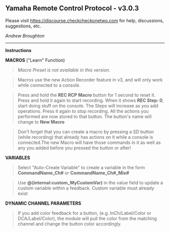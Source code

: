 ## Yamaha Remote Control Protocol - v3.0.3

Please visit https://discourse.checkcheckonetwo.com for help, discussions, suggestions, etc.

_Andrew Broughton_

---

**Instructions**

**MACROS** ("Learn" Function)

> *Macro Preset is not available in this version.*

> Macros use the new Action Recorder feature in v3, and will only work while connected to a console.

> Press and hold the **REC RCP Macro** button for 1 second to reset it. Press and hold it again to start recording. When it shows **REC Step: 0**, start doing stuff on the console. The Steps will increase as you add operations. Press it again to stop recording. All the actions you performed are now stored to that button. The button's name will change to **New Macro**

> Don't forget that you can create a macro by pressing a SD button (while recording) that already has actions on it while a console is connected.The new Macro will have those commands in it as well as any you added before you pressed the button or after!

**VARIABLES**
> Select "Auto-Create Variable" to create a variable in the form **CommandName_Ch#** or **CommandName_Ch#_Mix#**

> Use **@(internal:custom_MyCustomVar)** in the value field to update a custom variable within a feedback. Custom variable must already exist

**DYNAMIC CHANNEL PARAMETERS**

> If you add color feedback for a button, (e.g. InCh/Label/Color or DCA/Label/Color), the module will pull the color from the matching channel and change the button color accordingly.
